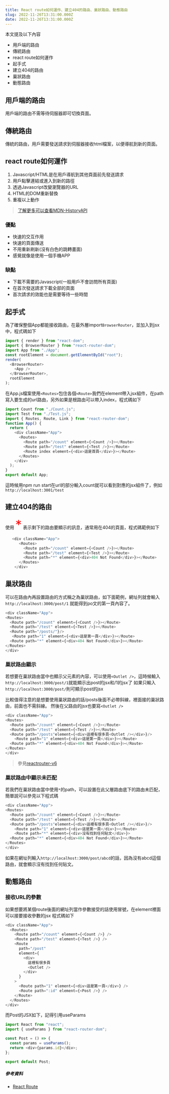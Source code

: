 ```yaml
---
title: React route如何運作、建立404的路由、巢狀路由、動態路由
slug: 2022-11-26T13:31:00.000Z
date: 2022-11-26T13:31:00.000Z
---
```


<style>
.rem25{
font-size:2.5rem;
}
.rem40{
font-size:4.0rem;
}
.red {
color:red;
}
.gray{
background-color:#d3d3d3;
}
</style>

本文提及以下內容
- 用戶端的路由
- 傳統路由
- react route如何運作
- 起手式
- 建立404的路由
- 巢狀路由
- 動態路由
 

## 用戶端的路由

用戶端的路由不需等待伺服器即可切換頁面。
## 傳統路由
傳統的路由，用戶需要發送請求到伺服器接收html檔案，以便導航到新的頁面。

## react route如何運作
1. Javascript/HTML是在用戶導航到其他頁面前先發送請求
2. 用戶點擊連結或進入到新的路徑
3. 透過Javascript改變瀏覽器的URL
4. HTML的DOM重新替換
5. 重複以上動作

> [了解更多可以查看MDN-HistoryAPI](https://developer.mozilla.org/zh-TW/docs/Web/API/History_API)

### 優點
- 快速的交互作用
- 快速的頁面傳送
- 不用重新刷新(沒有白色的跳轉畫面)
- 感覺就像是使用一個手機APP

### 缺點
- 下載不需要的Javascript(一般用戶不會訪問所有頁面)
- 在首次發送請求下載全部的頁面
- 首次請求的效能也是需要等待一些時間

## 起手式
為了確保整個App都能接收路由，在最外層import`BrowserRouter`，並加入到jsx中，程式碼如下
```javascript
import { render } from "react-dom";
import { BrowserRouter } from "react-router-dom";
import App from "./App";
const rootElement = document.getElementById("root");
render(
  <BrowserRouter>
    <App />
  </BrowserRouter>,
  rootElement
);
```


在App.js檔案使用`<Routes>`包住各個`<Route>`我們在element帶入jsx組件，在path寫入要生成的url路由，另外如果是根路由可以帶入index，程式碼如下

```javascript
import Count from "./Count.js";
import Test from "./Test.js";
import { Routes, Route, Link } from "react-router-dom";
function App() {
  return (
    <div className="App">
      <Routes>
        <Route path="/count" element={<Count />}></Route>
        <Route path="/test" element={<Test />}></Route>
        <Route index element={<div>這是首頁</div>}></Route>
      </Routes>
    </div>
  );
}
export default App;
```
這時候用npm run start在url的部分輸入count就可以看到對應的jsx組件了，例如`http://localhost:3001/test`
## 建立404的路由
使用 <span class="rem25 red">*</span> 表示剩下的路由要顯示的訊息，通常用在404的頁面，程式碼範例如下
```javascript
   <div className="App">
      <Routes>
        <Route path="/count" element={<Count />}></Route>
        <Route path="/test" element={<Test />}></Route>
        <Route path="*" element={<div>404 Not Found</div>}></Route>
      </Routes>
    </div>
```
## 巢狀路由
可以在路由內再設置路由的方式稱之為巢狀路由，如下面範例，網址列就會輸入`http://localhost:3000/post/1`
就能得到po文的第一頁內容了。
```javascript
<div className="App">
<Routes>
  <Route path="/count" element={<Count />}></Route>
  <Route path="/test" element={<Test />}></Route>
  <Route path="/posts/"}/>
   <Route path="1" element={<div>這是第一頁</div>}></Route>
  <Route path="*" element={<div>404 Not Found</div>}></Route>
</Routes>
</div>
```

### 巢狀路由顯示
若想要在巢狀路由當中也顯示父元素的內容，可以使用`<Outlet />`，這時候輸入`http://localhost:3000/post/1`就能顯示出post的jsx和/1的jsx了
如果只輸入`http://localhost:3000/post/`則可顯示post的jsx

比較值得注意的是想要使用巢狀路由的話/posts後面不必帶斜線，裡面接的巢狀路由，前面也不需斜線。
然後在父路由的jsx也要寫`<Outlet />`
```javascript
<div className="App">
<Routes>
  <Route path="/count" element={<Count />}></Route>
  <Route path="/test" element={<Test />}></Route>
  <Route path="/posts"element={<div>這裡有很多頁<Outlet /></div>}/>
    <Route path="1" element={<div>這是第一頁</div>}></Route>
  <Route path="*" element={<div>404 Not Found</div>}></Route>
</Routes>
</div>
```
> 參見[reactrouter-v6](https://reactrouter.com/docs/en/v6/getting-started/tutorial#nested-routes)
### 巢狀路由中顯示未匹配

若我們在巢狀路由當中使用`*`的path，可以設置在此父層路由底下的路由未匹配，簡單說可以參見以下程式碼

```javascript
<div className="App">
<Routes>
  <Route path="/count" element={<Count />}></Route>
  <Route path="/test" element={<Test />}></Route>
  <Route path="/posts"element={<div>這裡有很多頁<Outlet /></div>}/>
    <Route path="1" element={<div>這是第一頁</div>}></Route>
    <Route path="*" element={<div>沒有找到任何貼文</div>}>
  <Route path="*" element={<div>404 Not Found</div>}></Route>
</Routes>
</div>
```

如果在網址列輸入`http://localhost:3000/post/abcd`的話，因為沒有abcd這個路由，就會顯示沒有找到任何貼文。

## 動態路由

### 接收URL的參數

如果想要將某個route後面的網址列當作參數接受的話使用冒號，在element裡面可以接要接收參數的jsx
程式碼如下
```javascript
<div className="App">
  <Routes>
    <Route path="/count" element={<Count />} />
    <Route path="/test" element={<Test />} />
    <Route
      path="/post"
      element={
        <div>
          這裡有很多頁
          <Outlet />
        </div>
      }
    >
      <Route path="1" element={<div>這是第一頁</div>} />
      <Route path=":id" element={<Post />} />
    </Route>
  </Routes>
</div>
```

而Post的JSX如下，記得引用useParams
```javascript
import React from "react";
import { useParams } from "react-router-dom";

const Post = () => {
  const params = useParams();
  return <div>{params.id}</div>;
};

export default Post;
```
##### 參考資料

- [React Route](https://reactrouter.com/en/main)
